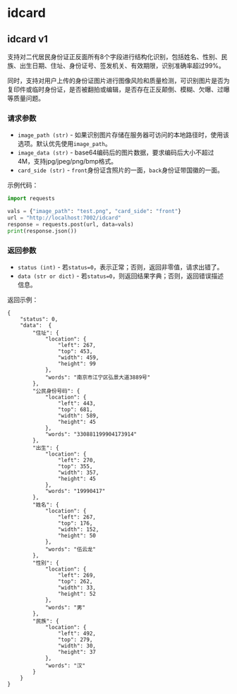 # idcard

## idcard v1
支持对二代居民身份证正反面所有8个字段进行结构化识别，包括姓名、性别、民族、出生日期、住址、身份证号、签发机关、有效期限，识别准确率超过99%。

同时，支持对用户上传的身份证图片进行图像风险和质量检测，可识别图片是否为复印件或临时身份证，是否被翻拍或编辑，是否存在正反颠倒、模糊、欠曝、过曝等质量问题。

### 请求参数

* `image_path (str)` - 如果识别图片存储在服务器可访问的本地路径时，使用该选项。默认优先使用`image_path`。
* `image_data (str)` - base64编码后的图片数据，要求编码后大小不超过4M，支持jpg/jpeg/png/bmp格式。
* `card_side (str)` - `front`身份证含照片的一面，`back`身份证带国徽的一面。

示例代码：
```python
import requests

vals = {"image_path": "test.png", "card_side": "front"}
url = "http://localhost:7002/idcard"
response = requests.post(url, data=vals)
print(response.json())
```

### 返回参数

* `status (int)` - 若`status=0`，表示正常；否则，返回非零值，请求出错了。
* `data (str or dict)` - 若`status=0`，则返回结果字典；否则，返回错误描述信息。

返回示例：
```
{
    "status": 0,
    "data":  {
        "住址": {
            "location": {
                "left": 267,
                "top": 453,
                "width": 459,
                "height": 99
            },
            "words": "南京市江宁区弘景大道3889号"
        },
        "公民身份号码": {
            "location": {
                "left": 443,
                "top": 681,
                "width": 589,
                "height": 45
            },
            "words": "330881199904173914"
        },
        "出生": {
            "location": {
                "left": 270,
                "top": 355,
                "width": 357,
                "height": 45
            },
            "words": "19990417"
        },
        "姓名": {
            "location": {
                "left": 267,
                "top": 176,
                "width": 152,
                "height": 50
            },
            "words": "伍云龙"
        },
        "性别": {
            "location": {
                "left": 269,
                "top": 262,
                "width": 33,
                "height": 52
            },
            "words": "男"
        },
        "民族": {
            "location": {
                "left": 492,
                "top": 279,
                "width": 30,
                "height": 37
            },
            "words": "汉"
        }
    }
}
```
